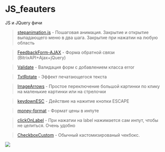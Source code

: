 # JS_feauters
JS и JQuery фичи

> <a href="/stepanimation.js">stepanimation.js</a> - Пошаговая анимация. Закрытие и открытие выпадающего меню в два шага. Закрытие при нажатии на любую область

> <a href="/FeedbackForm-AJAX/">FeedbackForm-AJAX</a> - Форма обратной связи (BitrixAPI+Ajax+jQuery)

> <a href="/validate/">Validate</a> - Валидация форм с добавлением класса error

> <a href="/TxtRotate/">TxtRotate</a> - Эффект печатающегося текста

> <a href="/ImageArrows/">ImageArrows</a> - Простое переключение большой картинки по клику на маленькие картинки или на стрелочки

> <a href="/keydownESC/">keydownESC</a> - Действие на нажитие кнопки ESCAPE

> <a href="/money-format/">money-format</a> - Формат цены в инпуте

> <a href="/clickOnLabel.js">clickOnLabel</a> - При нажатии на label нажимается сам инпут, чтобы не целиться. Очень удобно

> <a href="/CheckboxCustom/">CheckboxCustom</a> - Обычный кастомизированый чекбокс.
<img src="1.png" />
